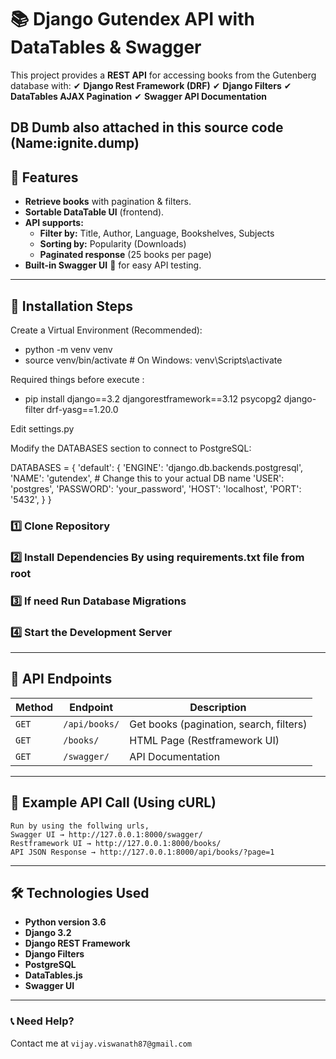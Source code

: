 # 📚 Django Gutendex API with DataTables & Swagger

This project provides a **REST API** for accessing books from the Gutenberg database with:
✔ **Django Rest Framework (DRF)**
✔ **Django Filters**
✔ **DataTables AJAX Pagination**
✔ **Swagger API Documentation**

DB Dumb also attached in this source code (Name:ignite.dump)
---

## 🚀 Features
- **Retrieve books** with pagination & filters.
- **Sortable DataTable UI** (frontend).
- **API supports:**  
  - **Filter by:** Title, Author, Language, Bookshelves, Subjects
  - **Sorting by:** Popularity (Downloads)
  - **Paginated response** (25 books per page)
- **Built-in Swagger UI** 📜 for easy API testing.

---

## 📌 Installation Steps
Create a Virtual Environment (Recommended):
-  python -m venv venv
-  source venv/bin/activate  # On Windows: venv\Scripts\activate

Required things before execute :
-  pip install django==3.2 djangorestframework==3.12 psycopg2 django-filter drf-yasg==1.20.0

Edit settings.py

Modify the DATABASES section to connect to PostgreSQL:

DATABASES = {
    'default': {
        'ENGINE': 'django.db.backends.postgresql',
        'NAME': 'gutendex',  # Change this to your actual DB name
        'USER': 'postgres',
        'PASSWORD': 'your_password',
        'HOST': 'localhost',
        'PORT': '5432',
    }
}


### 1️⃣ Clone Repository


### 2️⃣ Install Dependencies By using requirements.txt file from root

### 3️⃣ If need Run Database Migrations


### 4️⃣ Start the Development Server


---

## 🔗 API Endpoints
| **Method** | **Endpoint**      | **Description** |
|-----------|-----------------|----------------|
| `GET`    | `/api/books/`     | Get books (pagination, search, filters) |
| `GET`    | `/books/`         | HTML Page (Restframework UI) |
| `GET`    | `/swagger/`       | API Documentation |

---

## 🎯 Example API Call (Using cURL)
    Run by using the follwing urls,
    Swagger UI → http://127.0.0.1:8000/swagger/
    Restframework UI → http://127.0.0.1:8000/books/
    API JSON Response → http://127.0.0.1:8000/api/books/?page=1
---

## 🛠 Technologies Used
- **Python version 3.6**
- **Django 3.2**
- **Django REST Framework**
- **Django Filters**
- **PostgreSQL**
- **DataTables.js**
- **Swagger UI**



---
### 📞 Need Help?
Contact me at `vijay.viswanath87@gmail.com`

